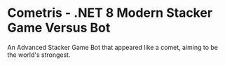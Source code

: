 # Cometris - .NET 8 Modern Stacker Game Versus Bot

An Advanced Stacker Game Bot that appeared like a comet, aiming to be the world's strongest.

